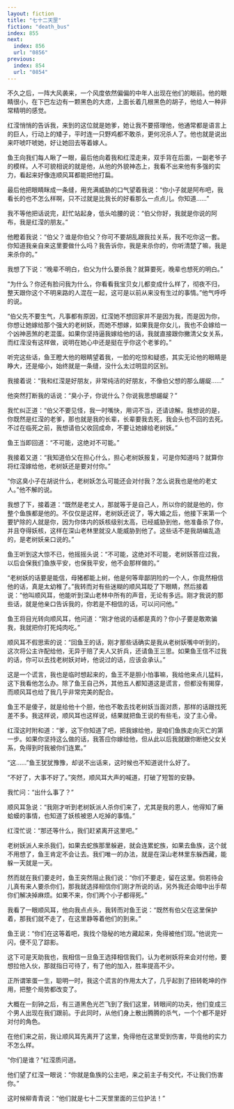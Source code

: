 ```yaml
---
layout: fiction
title: "七十二天罡"
fiction: "death_bus"
index: 855
next:
  index: 856
  url: "0856"
previous:
  index: 854
  url: "0854"
---
```

不久之后，一阵大风袭来，一个风度依然偏偏的中年人出现在他们的眼前。他的眼睛很小，在下巴左边有一颗黑色的大痣，上面长着几根黑色的胡子，他给人一种非常精明的感觉。

红滢悄悄的告诉我，来到的这位就是她爹，她让我不要搭理他，他通常都是语言上的巨人，行动上的矮子，平时连一只野鸡都不敢杀，更何况杀人了。他也就是说出来吓唬吓唬她，好让她回去等着嫁人。

鱼王向我们每人瞅了一眼，最后他向着我和红滢走来，双手背在后面，一副老爷子的模样。人不可貌相说的就是他，从他的外貌神态上，我看不出来他有多强的实力，看起来好像连顺风耳都能把他打扁。

最后他把眼睛眯成一条缝，用充满威胁的口气望着我说：“你小子就是阿布吧，我看长的也不怎么样啊，只不过就是比我长的好看那么一点点儿。你知道……”

我不等他把话说完，赶忙站起身，低头哈腰的说：“伯父你好，我就是你说的阿布，我是红滢的朋友。”

他瞪着我说：“伯父？谁是你伯父？你可不要胡乱跟我拉关系，我不吃你这一套。你知道我亲自来这里要做什么吗？我告诉你，我是来杀你的，你听清楚了嘛，我是来杀你的。”

我想了下说：“晚辈不明白，伯父为什么要杀我？就算要死，晚辈也想死的明白。”

“为什么？你还有脸问我为什么，你看看我宝贝女儿都变成什么样了，彻夜不归，整天跟你这个不明来路的人混在一起，这可是以前从来没有生过的事情。”他气呼呼的说。

“伯父先不要生气，凡事都有原因，红滢她不想回家并不是因为我，而是因为你，你想让她嫁给那个强大的老树妖，而她不想嫁，如果我是你女儿，我也不会嫁给一个凶神恶煞的老混蛋。如果你坚持逼我嫁给他的话，我就直接跟你撇清父女关系，而红滢没有这样做，说明在她心中还是挺在乎你这个老爹的。”

听完这些话，鱼王瞪大他的眼睛望着我，一脸的吃惊和疑惑，其实无论他的眼睛是睁大，还是缩小，始终就是一条缝，没什么太过明显的区别。

我接着说：“我和红滢是好朋友，非常纯洁的好朋友，不像伯父想的那么龌龊……”

他突然打断我的话说：“臭小子，你说什么？你说我思想龌龊？”

我忙纠正道：“伯父不要见怪，我一时嘴快，用词不当，还请谅解。我想说的是，你既然是红滢的老爹，那也就是我的长辈，长辈要我去死，我会头也不回的去死。不过在临死之前，我想请伯父收回成命，不要让她嫁给老树妖。”

鱼王当即回道：“不可能，这绝对不可能。”

我接着又道：“我知道伯父在担心什么，担心老树妖报复，可是你知道吗？就算你将红滢嫁给他，老树妖还是要对付你。”

“你这臭小子在胡说什么，老树妖怎么可能还会对付我？怎么说我也是他的老丈人。”他不解的说。

我想了下，接着道：“既然是老丈人，那就等于是自己人，所以你的就是他的，你整个鱼族都是他的。不仅仅是这样，老树妖还说了，等大婚之后，他接下来第一个要铲除的人就是你，因为你体内的妖核级别太高，已经威胁到他，他准备杀了你，并且夺得妖核，这样在深山老林里就没人能威胁到他了。这些话不是我胡编乱造的，是老树妖亲口说的。”

鱼王听到这大惊不已，他摇摇头说：“不可能，这绝对不可能，老树妖答应过我，以后会保我们鱼族平安，也保我平安，他不会那样做的。”

“老树妖的话要是能信，母猪都能上树，他是何等卑鄙阴险的一个人，你竟然相信他的话，真是太幼稚了。”我转而对有些迷糊的顺风耳眨了下眼睛，然后接着说：“他叫顺风耳，他能听到深山老林中所有的声音，无论有多远。刚才我说的那些话，就是他亲口告诉我的，你若是不相信的话，可以问问他。”

鱼王将目光转向顺风耳，他问道：“刚才他说的话都是真的？你小子要是敢欺骗我，我就把你打死炖肉吃。”

顺风耳不假思索的说：“回鱼王的话，刚才那些话确实是我从老树妖嘴中听到的，这次将公主许配给他，无异于赔了夫人又折兵，还请鱼王三思。如果鱼王信不过我的话，你可以去找老树妖对峙，他说过的话，应该会承认。”

这是一个谎言，我也是临时想起来的，鱼王不是胆小怕事嘛，我给他来点儿猛料，这下我看他怎么办。除了鱼王自己外，其他五人都知道这是谎言，但都没有揭穿，而顺风耳也给了我几乎非常完美的配合。

鱼王不是傻子，就是给他十个胆，他也不敢去找老树妖当面对质，那样的话跟找死差不多。我这样说，顺风耳也这样说，结果就把鱼王说的有些毛，没了主心骨。

红滢这时附和道：“爹，这下你知道了吧，把我嫁给他，是咱们鱼族走向灭亡的第一步。如果你坚持这么做的话，我答应你嫁给他，但从此以后我就跟你断绝父女关系，免得到时我被你们连累。”

“这……”鱼王犹犹豫豫，却说不出话来，这时候也不知道说什么好了。

“不好了，大事不好了。”突然，顺风耳大声的喊道，打破了短暂的安静。

我忙问：“出什么事了？”

顺风耳急说：“我刚才听到老树妖派人杀你们来了，尤其是我的恩人，他得知了癞蛤蟆的事情，也知道了妖核被恩人吃掉的事情。”

红滢忙说：“那还等什么，我们赶紧离开这里吧。”

老树妖派人来杀我们，如果去蛇族那里躲避，就会连累蛇族，如果去鱼族，这个就不用想了，鱼王肯定不会让去。我们唯一的办法，就是在深山老林里东躲西藏，能躲一天就是一天。

然而就在我们要走时，鱼王突然阻止我们说：“你们不要走，留在这里。倘若待会儿真有来人要杀你们，那我就选择相信你们刚才所说的话，另外我还会暗中出手帮你们解决掉麻烦。如果不来，你们两个小子都得死。”

我看了一眼顺风耳，他向我点点头，我转而对鱼王说：“既然有伯父在这里保护着，那我们就不走了，在这里静等着他们的到来。”

鱼王说：“你们在这等着吧，我找个隐秘的地方藏起来，免得被他们现。”他说完一闪，便不见了踪影。

这下可是天助我也，我相信一旦鱼王选择相信我们，认为老树妖将来会对付他，要想拉他入伙，那就指日可待了，有了他的加入，胜率提高不少。

正所谓笨蛋一生，聪明一时，我这个谎言的作用太大了，几乎起到了扭转乾坤的作用，把整个局势都改变了。

大概在一刻钟之后，有三道黑色光芒飞到了我们这里，转眼间的功夫，他们变成三个男人出现在我们跟前。于此同时，从他们身上散出腾腾的杀气，一个个都不是好对付的角色。

在他们来之前，我让顺风耳先离开了这里，免得他在这里受到伤害，毕竟他的实力不怎么样。

“你们是谁？”红滢质问道。

他们望了红滢一眼说：“你就是鱼族的公主吧，来之前主子有交代，不让我们伤害你。”

这时候柳青青说：“他们就是七十二天罡里面的三位护法！”